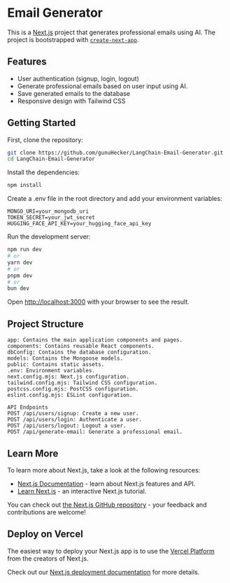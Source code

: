 # Email Generator

This is a [Next.js](https://nextjs.org) project that generates professional emails using AI. The project is bootstrapped with [`create-next-app`](https://github.com/vercel/next.js/tree/canary/packages/create-next-app).

## Features

- User authentication (signup, login, logout)
- Generate professional emails based on user input using AI.
- Save generated emails to the database
- Responsive design with Tailwind CSS

## Getting Started

First, clone the repository:

```bash
git clone https://github.com/gunuHecker/LangChain-Email-Generator.git
cd LangChain-Email-Generator
```

Install the dependencies:

```bash
npm install
```

Create a .env file in the root directory and add your environment variables:

```
MONGO_URI=your_mongodb_uri
TOKEN_SECRET=your_jwt_secret
HUGGING_FACE_API_KEY=your_hugging_face_api_key
```

Run the development server:

```bash
npm run dev
# or
yarn dev
# or
pnpm dev
# or
bun dev
```

Open [http://localhost:3000](http://localhost:3000) with your browser to see the result.

## Project Structure

```
app: Contains the main application components and pages.
components: Contains reusable React components.
dbConfig: Contains the database configuration.
models: Contains the Mongoose models.
public: Contains static assets.
.env: Environment variables.
next.config.mjs: Next.js configuration.
tailwind.config.mjs: Tailwind CSS configuration.
postcss.config.mjs: PostCSS configuration.
eslint.config.mjs: ESLint configuration.

API Endpoints
POST /api/users/signup: Create a new user.
POST /api/users/login: Authenticate a user.
POST /api/users/logout: Logout a user.
POST /api/generate-email: Generate a professional email.
```

## Learn More

To learn more about Next.js, take a look at the following resources:

- [Next.js Documentation](https://nextjs.org/docs) - learn about Next.js features and API.
- [Learn Next.js](https://nextjs.org/learn) - an interactive Next.js tutorial.

You can check out [the Next.js GitHub repository](https://github.com/vercel/next.js) - your feedback and contributions are welcome!

## Deploy on Vercel

The easiest way to deploy your Next.js app is to use the [Vercel Platform](https://vercel.com/new?utm_medium=default-template&filter=next.js&utm_source=create-next-app&utm_campaign=create-next-app-readme) from the creators of Next.js.

Check out our [Next.js deployment documentation](https://nextjs.org/docs/app/building-your-application/deploying) for more details.
